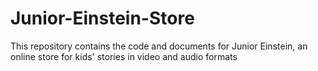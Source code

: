 # Junior-Einstein-Store
This repository contains the code and documents for Junior Einstein, an online store for kids' stories in video and audio formats
